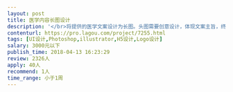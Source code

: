 ```yaml
---                
layout: post       
title: 医学内容长图设计           
description: '</br>将提供的医学文案设计为长图。头图需要创意设计，体现文案主旨，终稿为一图读懂的形式。此工作长期合作，有意者请及时联系。</br>'     
contenturl: https://pro.lagou.com/project/7255.html      
tags: [UI设计,Photoshop,illustrator,H5设计,Logo设计]            
salary: 3000元以下          
publish_time: 2018-04-13 16:23:29         
review: 2326人                   
apply: 40人                   
recommend: 1人                   
time_range: 小于1周              
---                 
```

